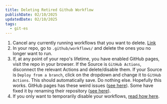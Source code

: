 ```yaml
---
title: Deleting Retired Github Workflow
publishDate: 02/10/2025
updatedDate: 02/10/2025
tags:
  - git-es
---
```


1. Cancel any currently running workflows that you want to delete. [Link](https://docs.github.com/en/actions/managing-workflow-runs-and-deployments/managing-workflow-runs/canceling-a-workflow)
2. In your repo, go to `.github/workflows/` and delete the ones you no longer want to run.
3. If, at any point of your repo's lifetime, you have enabled GitHub pages, visit the repo in your browser. If the Source is `GitHub Actions`, disconnect the relevant Actions and delete/disable them. If your Source is `Deploy from a branch`, click on the dropdown and change it to `GitHub Actions`. This should automatically save. Do nothing else. Hopefully this works. GitHub pages has these weird issues ([see here](https://github.blog/changelog/2021-12-16-github-pages-using-github-actions-for-builds-and-deployments-for-public-repositories/)). Some have fixed it by renaming their repository ([see here](https://github.com/orgs/community/discussions/72826)).
4. If you only want to temporarily disable your workflows, [read how here](https://docs.github.com/en/actions/managing-workflow-runs-and-deployments/managing-workflow-runs/disabling-and-enabling-a-workflow).
